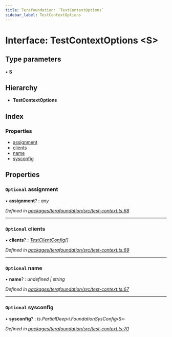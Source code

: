 ```yaml
---
title: Terafoundation: `TestContextOptions`
sidebar_label: TestContextOptions
---
```


# Interface: TestContextOptions <**S**>

## Type parameters

▪ **S**

## Hierarchy

* **TestContextOptions**

## Index

### Properties

* [assignment](testcontextoptions.md#optional-assignment)
* [clients](testcontextoptions.md#optional-clients)
* [name](testcontextoptions.md#optional-name)
* [sysconfig](testcontextoptions.md#optional-sysconfig)

## Properties

### `Optional` assignment

• **assignment**? : *any*

*Defined in [packages/terafoundation/src/test-context.ts:68](https://github.com/terascope/teraslice/blob/f95bb5556/packages/terafoundation/src/test-context.ts#L68)*

___

### `Optional` clients

• **clients**? : *[TestClientConfig](testclientconfig.md)[]*

*Defined in [packages/terafoundation/src/test-context.ts:69](https://github.com/terascope/teraslice/blob/f95bb5556/packages/terafoundation/src/test-context.ts#L69)*

___

### `Optional` name

• **name**? : *undefined | string*

*Defined in [packages/terafoundation/src/test-context.ts:67](https://github.com/terascope/teraslice/blob/f95bb5556/packages/terafoundation/src/test-context.ts#L67)*

___

### `Optional` sysconfig

• **sysconfig**? : *ts.PartialDeep‹i.FoundationSysConfig‹S››*

*Defined in [packages/terafoundation/src/test-context.ts:70](https://github.com/terascope/teraslice/blob/f95bb5556/packages/terafoundation/src/test-context.ts#L70)*
